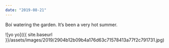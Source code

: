 ```yaml
---
date: "2019-08-21"
---
```


Boí watering the garden. It’s been a very hot summer.

![yo yo]({{ site.baseurl }}/assets/images/2019/2904b12b09b4a176d63c71578413a77f2c791731.jpg)
